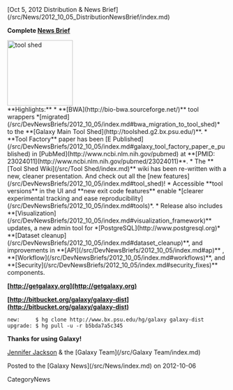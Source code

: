 <div class='newsItemHeader'>[Oct 5, 2012 Distribution & News Brief](/src/News/2012_10_05_DistributionNewsBrief/index.md)</div>

**Complete [News Brief](/src/DevNewsBriefs/2012_10_05/index.md)**
<div class='right'><a href='http://toolshed.g2.bx.psu.edu'><img src="/src/Images/Logos/ToolShed.jpg" alt="tool shed" width="150px" /></a></div>
**Highlights:**
* **[BWA](http://bio-bwa.sourceforge.net/)** tool wrappers *[migrated](/src/DevNewsBriefs/2012_10_05/index.md#bwa_migration_to_tool_shed)* to the **[Galaxy Main Tool Shed](http://toolshed.g2.bx.psu.edu/)**. 
* **Tool Factory** paper has been [E Published](/src/DevNewsBriefs/2012_10_05/index.md#galaxy_tool_factory_paper_e_published) in [PubMed](http://www.ncbi.nlm.nih.gov/pubmed) at **[PMID: 23024011](http://www.ncbi.nlm.nih.gov/pubmed/23024011)**.
* The **[Tool Shed Wiki](/src/Tool Shed/index.md)** wiki has been re-written with a new, cleaner presentation. And check out all the [new features](/src/DevNewsBriefs/2012_10_05/index.md#tool_shed)!
* Accessible **tool versions** in the UI and **new exit code features** enable *[clearer experimental tracking and ease reproducibility](/src/DevNewsBriefs/2012_10_05/index.md#tools)*.
* Release also includes **[Visualization](/src/DevNewsBriefs/2012_10_05/index.md#visualization_framework)** updates, a new admin tool for *[PostgreSQL](http://www.postgresql.org)* **[Dataset cleanup](/src/DevNewsBriefs/2012_10_05/index.md#dataset_cleanup)**, and improvements in **[API](/src/DevNewsBriefs/2012_10_05/index.md#ap)** , **[Workflow](/src/DevNewsBriefs/2012_10_05/index.md#workflows)**,  and **[Security](/src/DevNewsBriefs/2012_10_05/index.md#security_fixes)** components.

**[http://getgalaxy.org](http://getgalaxy.org)**

**[http://bitbucket.org/galaxy/galaxy-dist](http://bitbucket.org/galaxy/galaxy-dist)**
```
new:     $ hg clone http://www.bx.psu.edu/hg/galaxy galaxy-dist
upgrade: $ hg pull -u -r b5bda7a5c345
```


**Thanks for using Galaxy!**

[Jennifer Jackson](/src/JenniferJackson/index.md) & the [Galaxy Team](/src/Galaxy Team/index.md)

<div class='newsItemFooter'>Posted to the [Galaxy News](/src/News/index.md) on 2012-10-06</div>

CategoryNews
